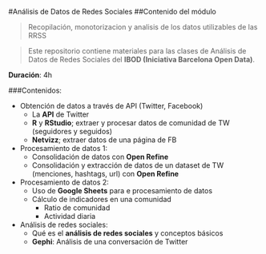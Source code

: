 #Análisis de Datos de Redes Sociales
##Contenido del módulo 

> Recopilación, monotorizacion y analisis de los datos utilizables de las RRSS

> Este repositorio contiene materiales para las clases de Análisis de Datos de Redes Sociales del **IBOD (Iniciativa Barcelona Open Data)**.

**Duración**: 4h

###Contenidos:

- Obtención de datos a través de API (Twitter, Facebook)
    - La **API** de Twitter
    - **R** y **RStudio**; extraer y procesar datos de comunidad de TW (seguidores y seguidos) 
	- **Netvizz**; extraer datos de una página de FB
- Procesamiento de datos 1:
	- Consolidación de datos con **Open Refine**
	- Consolidación y extracción de datos de un dataset de TW (menciones, hashtags, url) con **Open Refine**
- Procesamiento de datos 2: 
	- Uso de **Google Sheets** para e procesamiento de datos
	- Cálculo de indicadores en una comunidad
		- Ratio de comunidad
		- Actividad diaria
- Análisis de redes sociales:
	- Qué es el **análisis de redes sociales** y conceptos básicos
	- **Gephi**: Análisis de una conversación de Twitter